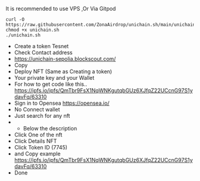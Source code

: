 

It is recommended to use VPS ,Or Via Gitpod

```
curl -O https://raw.githubusercontent.com/ZonaAirdrop/unichain.sh/main/unichain.sh
chmod +x unichain.sh
./unichain.sh
```

- Create a token Tesnet 
- Check Contact address 
- https://unichain-sepolia.blockscout.com/
- Copy 
- Deploy NFT (Same as Creating a token)
- Your private key and your Wallet 
- For how to get code like this.. https://ipfs.io/ipfs/QmTbr9FsX1NqWNKgutqbGUz6XJfqZ22UCcnG97S1ydavFq/63310
- Sign in to Opensea https://opensea.io/
- No Connect wallet 
- Just search for any nft 
- - Below the description 
- Click One of the nft 
- Click Details NFT 
- Click Token ID (7745)
- and Copy example https://ipfs.io/ipfs/QmTbr9FsX1NqWNKgutqbGUz6XJfqZ22UCcnG97S1ydavFq/63310
- Done
